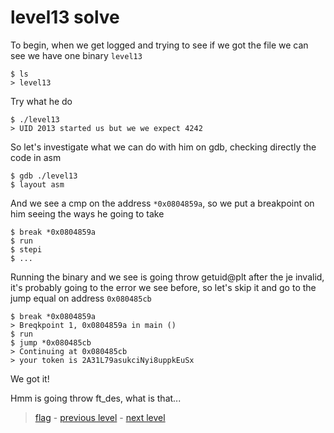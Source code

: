# level13 solve

To begin, when we get logged and trying to see if we got the file we can see we have one binary ` level13 `

```
$ ls
> level13
```

Try what he do

```
$ ./level13
> UID 2013 started us but we we expect 4242
```

So let's investigate what we can do with him on gdb, checking directly the code in asm

```
$ gdb ./level13
$ layout asm
```

And we see a cmp on the address ` *0x0804859a `, so we put a breakpoint on him seeing the ways he going to take

```
$ break *0x0804859a
$ run
$ stepi
$ ...
```

Running the binary and we see is going throw getuid@plt after the je invalid, it's probably going to the error we see before, so let's skip it and go to the jump equal on address ` 0x080485cb `

```
$ break *0x0804859a
> Breqkpoint 1, 0x0804859a in main ()
$ run
$ jump *0x080485cb
> Continuing at 0x080485cb
> your token is 2A31L79asukciNyi8uppkEuSx
```

We got it!

Hmm is going throw ft_des, what is that...

> <a href="../flag">flag</a> - <a href="../../level12">previous level</a> - <a href="../../level14">next level</a>

